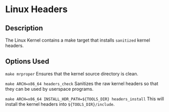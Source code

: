 # Linux Headers

## Description

The Linux Kernel contains a make target that installs `sanitized` kernel headers.

## Options Used

`make mrproper`
Ensures that the kernel source directory is clean.

`make ARCH=x86_64 headers_check`
Sanitizes the raw kernel headers so that they can be used by userspace programs.

`make ARCH=x86_64 INSTALL_HDR_PATH=${TOOLS_DIR} headers_install`
This will install the kernel headers into `${TOOLS_DIR}/include`.